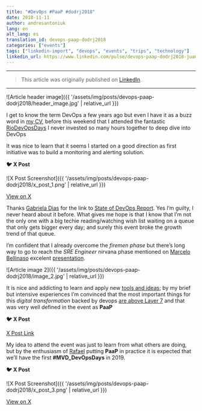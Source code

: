 ```yaml
---
title: "#DevOps #PaaP #dodrj2018"
date: 2018-11-11
author: andresantoniuk
lang: en
alt_lang: es
translation_id: devops-paap-dodrj2018
categories: ["events"]
tags: ["linkedin-import", "devops", "events", "trips", "technology"]
linkedin_url: https://www.linkedin.com/pulse/devops-paap-dodrj2018-juan-andr%C3%A9s-antoniuk-buchtik
---
```


---

> This article was originally published on [LinkedIn](https://www.linkedin.com/pulse/devops-paap-dodrj2018-juan-andr%C3%A9s-antoniuk-buchtik).

---

![Article header image]({{ '/assets/img/posts/devops-paap-dodrj2018/header_image.jpg' | relative_url }})

I get to know the term DevOps a few years ago but even I have it as a buzz word in [my CV](https://www.linkedin.com/feed/update/urn:li:activity:6266508606087196672), before this weekend that I attended the fantastic [RioDevOpsDays](https://www.devopsdays.org/events/2018-rio-de-janeiro) I never invested so many hours together to deep dive into DevOps

It was nice to learn that it seems I started on a good direction as first initiative was to build a monitoring and alerting solution.

**🐦 X Post**

![X Post Screenshot]({{ '/assets/img/posts/devops-paap-dodrj2018/x_post_1.png' | relative_url }})

[View on X](https://twitter.com/apr/status/1061244120642002946)

Thanks [Gabriela Dias](https://www.linkedin.com/in/gabydias/) for the link to [State of DevOps Report](https://puppet.com/resources/whitepaper/state-of-devops-report). Yes I’m guilty, I never heard about it before. What gives me hope is that I know that I’m not the only one with a big techie reading/watching wish list waiting on a queue that only gets bigger every day; and surely this event broke the growth trend of that queue.

I’m confident that I already overcome the *firemen phase* but there’s long way to go to reach the *SRE Engineer* nirvana phase mentioned on [Marcelo Bellinaso](https://www.linkedin.com/in/mbellinaso/) excelent [presentation](https://twitter.com/mbellinasoUS/status/1061280553012473856 ).

![Article image 2]({{ '/assets/img/posts/devops-paap-dodrj2018/image_2.jpg' | relative_url }})

It is nice and addicting to learn and apply new [tools and ideas](https://xebialabs.com/periodic-table-of-devops-tools); by my brief but intensive experiences I’m convinced that the most important things for this *digital transformation* backed by devops [are above Layer 7](https://en.wikipedia.org/wiki/Layer_8) and that was very well defined in the event as **PaaP**

**🐦 X Post**

[X Post Link](https://twitter.com/mbellinasoUS/status/1061235930890158081)

My idea to attend the event was just to learn from what others are doing, but by the enthusiasm of [Rafael](https://www.linkedin.com/in/rbgomes/) putting **PaaP** in practice it is expected that we’ll have the first **#MVD_DevOpsDays** in 2019.

**🐦 X Post**

![X Post Screenshot]({{ '/assets/img/posts/devops-paap-dodrj2018/x_post_3.png' | relative_url }})

[View on X](https://twitter.com/MikeRosTX/status/1061502844111671296)